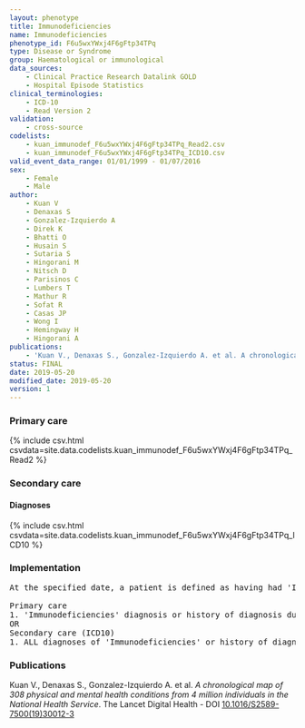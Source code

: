 ```yaml
---
layout: phenotype
title: Immunodeficiencies
name: Immunodeficiencies
phenotype_id: F6u5wxYWxj4F6gFtp34TPq 
type: Disease or Syndrome
group: Haematological or immunological
data_sources: 
    - Clinical Practice Research Datalink GOLD
    - Hospital Episode Statistics
clinical_terminologies: 
    - ICD-10
    - Read Version 2
validation: 
    - cross-source
codelists: 
    - kuan_immunodef_F6u5wxYWxj4F6gFtp34TPq_Read2.csv
    - kuan_immunodef_F6u5wxYWxj4F6gFtp34TPq_ICD10.csv
valid_event_data_range: 01/01/1999 - 01/07/2016
sex: 
    - Female
    - Male
author: 
    - Kuan V
    - Denaxas S
    - Gonzalez-Izquierdo A
    - Direk K
    - Bhatti O
    - Husain S
    - Sutaria S
    - Hingorani M
    - Nitsch D
    - Parisinos C
    - Lumbers T
    - Mathur R
    - Sofat R
    - Casas JP
    - Wong I
    - Hemingway H
    - Hingorani A
publications: 
    - 'Kuan V., Denaxas S., Gonzalez-Izquierdo A. et al. A chronological map of 308 physical and mental health conditions from 4 million individuals in the National Health Service. The Lancet Digital Health - DOI: 10.1016/S2589-7500(19)30012-3' 
status: FINAL
date: 2019-05-20
modified_date: 2019-05-20
version: 1
---
```

### Primary care 
{% include csv.html csvdata=site.data.codelists.kuan_immunodef_F6u5wxYWxj4F6gFtp34TPq_Read2 %}
### Secondary care 
#### Diagnoses 
{% include csv.html csvdata=site.data.codelists.kuan_immunodef_F6u5wxYWxj4F6gFtp34TPq_ICD10 %}
### Implementation 
<pre>At the specified date, a patient is defined as having had 'Immunodeficiencies' IF they meet the criteria for any of the following on or before the specified date. The earliest date on which the individual meets any of the following criteria on or before the specified date is defined as the first event date:

Primary care
1. 'Immunodeficiencies' diagnosis or history of diagnosis during a consultation 
OR
Secondary care (ICD10)
1. ALL diagnoses of 'Immunodeficiencies' or history of diagnosis during a hospitalization</pre> 
 
### Publications 
Kuan V., Denaxas S., Gonzalez-Izquierdo A. et al. _A chronological map of 308 physical and mental health conditions from 4 million individuals in the National Health Service_. The Lancet Digital Health - DOI <a href='https://www.thelancet.com/journals/landig/article/PIIS2589-7500(19)30012-3/fulltext'>10.1016/S2589-7500(19)30012-3</a>